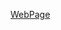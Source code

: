
[WebPage](http://www.orangepi.org/html/hardWare/computerAndMicrocontrollers/details/Orange-Pi-5B.html)